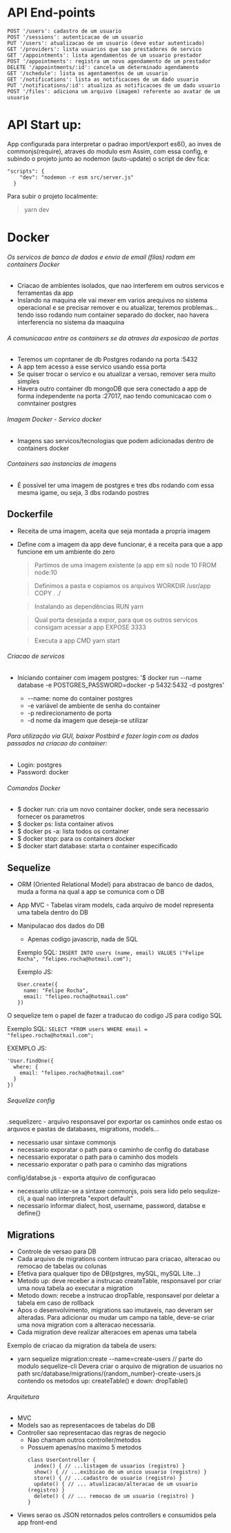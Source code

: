 # API End-points

```
POST '/users': cadastro de um usuario
POST '/sessions': autenticacao de um usuario
PUT '/users': atualizacao de um usuario (deve estar autenticado)
GET '/providers': lista usuarios que sao prestadores de servico
GET '/appointments': lista agendamentos de um usuario prestador
POST '/appointments': registra um novo agendamento de um prestador
DELETE '/appointments/:id': cancela um determinado agendamento
GET '/schedule': lista os agentamentos de um usuario
GET '/notifications': lista as notificacoes de um dado usuario
PUT '/notifications/:id': atualiza as notificacoes de um dado usuario
POST '/files': adiciona um arquivo (imagem) referente ao avatar de um usuario
```

# API Start up:

App configurada para interpretar o padrao import/export es6(), ao inves de commonjs(require), atraves do modulo esm
Assim, com essa config, e subindo o projeto junto ao nodemon (auto-update) o script de dev fica:
```
"scripts": {
    "dev": "nodemon -r esm src/server.js"
  }
```
Para subir o projeto localmente:
> yarn dev

# Docker

###### Os servicos de banco de dados e envio de email (filas) rodam em containers Docker
- Criacao de ambientes isolados, que nao interferem em outros servicos e ferramentas da app
- Inslando na maquina ele vai mexer em varios arequivos no sistema operacional e se precisar remover e ou atualizar, teremos problemas... tendo isso rodando num container separado do docker, nao havera interferencia no sistema da maaquina

###### A comunicacao entre os containers se da atraves da exposicao de portas
- Teremos um copntaner de db Postgres rodando na porta :5432
- A app tem acesso a esse servico usando essa porta
- Se quiser trocar o servico e ou atualizar a versao, remover sera muito simples
- Havera outro container db mongoDB que sera conectado a app de forma independente na porta :27017, nao tendo comunicacao com o comntainer postgres

###### Imagem Docker - Servico docker
-  Imagens sao servicos/tecnologias que podem adicionadas dentro de containers docker
###### Containers sao instancias de imagens
- É possivel ter uma imagem de postgres e tres dbs rodando com essa mesma igame, ou seja, 3 dbs rodando postres

## Dockerfile
- Receita de uma imagem, aceita que seja montada a propria imagem
- Define com a imagem da app deve funcionar, é a receita para que a app funcione em um ambiente do zero
  > Partimos de uma imagem existente (a app em si) node 10
  FROM node:10

  > Definimos a pasta e copiamos os arquivos
  WORKDIR /usr/app
  COPY . ./

  > Instalando as dependências
  RUN yarn

  > Qual porta desejada a expor, para que os outros servicos consigam acessar a app
  EXPOSE 3333

  > Executa a app
  CMD yarn start

###### Criacao de servicos
- Iniciando container com imagem postgres:
  '$ docker run --name database -e POSTGRES_PASSWORD=docker -p 5432:5432 -d postgres'

  - --name: nome do container postgres
  - -e variável de ambiente de senha do container
  - -p redirecionamento de porta
  - -d nome da imagem que deseja-se utilizar

###### Para utilização via GUI, baixar Postbird e fazer login com os dados passados na criacao do container:
- Login: postgres
- Password: docker

###### Comandos Docker
- $ docker run: cria um novo container docker, onde sera necessario fornecer os parametros
- $ docker ps: lista container ativos
- $ docker ps -a: lista todos os container
- $ docker stop: para os containers docker
- $ docker start database: starta o container especificado

## Sequelize

- ORM (Oriented Relational Model) para abstracao de banco de dados, muda a forma na qual a app se comunica com o DB
- App MVC - Tabelas viram models, cada arquivo de model representa uma tabela dentro do DB
- Manipulacao dos dados do DB
  - Apenas codigo javascrip, nada de SQL

  Exemplo SQL:
  ```INSERT INTO users (name, email) VALUES ("Felipe Rocha", "felipeo.rocha@hotmail.com");```

  Exemplo JS:
  ```
  User.create({
    name: "Felipe Rocha",
    email: "felipeo.rocha@hotmail.com"
  })
  ```

O sequelize tem o papel de fazer a traducao do codigo JS para codigo SQL

  Exemplo SQL:
 ```SELECT *FROM users WHERE email = "felipeo.rocha@hotmail.com";```

  EXEMPLO JS:
  ```
  'User.findOne({
    where: {
      email: "felipeo.rocha@hotmail.com"
    }
  })
  ```

###### Sequelize config

.sequelizerc - arquivo responsavel por exportar os caminhos onde estao os arquvos e pastas de databases, migrations, models...
  - necessario usar sintaxe commonjs
  - necessario exporatar o path para o caminho de config do database
  - necessario exporatar o path para o caminho dos models
  - necessario exporatar o path para o caminho das migrations

config/databse.js - exporta atquivo de configuracao
  - necessario utilizar-se a sintaxe commonjs, pois sera lido pelo sequlize-cli, a qual nao interpreta "export default"
  - necessario informar dialect, host, username, password, databse e define{}


## Migrations
  - Controle de versao para DB
  - Cada arquivo de migrations contem intrucao para criacao, alteracao ou remocao de tabelas ou colunas
  - Efetiva para qualquer tipo de DB(pstgres, mySQL, mySQL Lite...)
  - Metodo up: deve receber a instrucao createTable, responsavel por criar uma nova tabela ao executar a migration
  - Metodo down: recebe a instrucao dropTable, responsavel por deletar a tabela em caso de rollback
  - Apos o desenvolvimento, migrations sao imutaveis, nao deveram ser alteradas. Para adicionar ou mudar um campo na table, deve-se
  criar uma nova migration com a alteracao necessaria.
  - Cada migration deve realizar alteracoes em apenas uma tabela

  Exemplo de criacao da migration da tabela de users:
  - yarn sequelize migration:create --name=create-users // parte do modulo sequelize-cli
  Devera criar o arquivo de migration de usuarios no path src/database/migrations/{random_number}-create-users.js contendo
  os metodos up: createTable() e down: dropTable()

###### Arquitetura

  - MVC
  - Models sao as representacoes de tabelas do DB
  - Controller sao representacao das regras de negocio
    - Nao chamam outros controller/metodos
    - Possuem apenas/no maximo 5 metodos
        ```
        class UserController {
          index() { // ...listagem de usuarios (registro) }
          show() { // ...exibicao de um unico usuario (registro) }
          store() { // ...cadastro de usuario (registro) }
          update() { // ... atualizacao/alteracao de um usuario (registro) }
          delete() { // ... remocao de um usuario (registro) }
        }
        ```
  - Views serao os JSON retornados pelos controllers e consumidos pela app front-end
